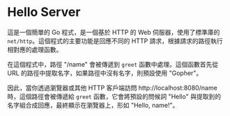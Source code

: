 # Hello Server

這是一個簡單的 Go 程式，是一個基於 HTTP 的 Web 伺服器，使用了標準庫的 `net/http`。這個程式的主要功能是回應不同的 HTTP 請求，根據請求的路徑執行相對應的處理函數。

在這個程式中，路徑 "/name" 會被傳遞到 `greet` 函數中處理。這個函數首先從 URL 的路徑中提取名字，如果路徑中沒有名字，則預設使用 "Gopher"。

因此，當你透過瀏覽器或其他 HTTP 客戶端訪問 http://localhost:8080/name 時，這個路徑會被傳遞給 `greet` 函數，它會將預設的問候詞 "Hello" 與提取到的名字組合成回應，最終顯示在瀏覽器上，形如 "Hello, name!"。
